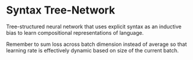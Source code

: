 # Syntax Tree-Network
Tree-structured neural network that uses explicit syntax as an inductive bias to learn compositional representations of language.

Remember to sum loss across batch dimension instead of average so that learning rate is effectively dynamic based on size of the current batch.